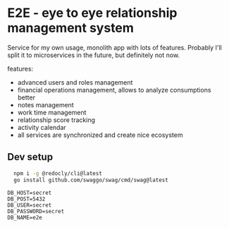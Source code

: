 # E2E - eye to eye relationship management system

Service for my own usage, monolith app with lots of features. Probably I'll split it to
microservices in the future, but definitely not now.

features:
 - advanced users and roles management
 - financial operations management, allows to analyze consumptions better
 - notes management
 - work time management
 - relationship score tracking
 - activity calendar
 - all services are synchronized and create nice ecosystem

## Dev setup
```bash
  npm i -g @redocly/cli@latest
  go install github.com/swaggo/swag/cmd/swag@latest
```

```.env
DB_HOST=secret
DB_POST=5432
DB_USER=secret
DB_PASSWORD=secret
DB_NAME=e2e
```